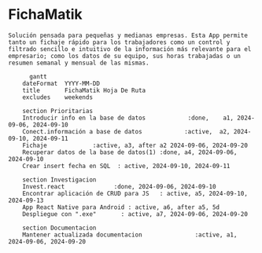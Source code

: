  #  FichaMatik

    Solución pensada para pequeñas y medianas empresas. Esta App permite tanto un fichaje rápido para los trabajadores como un control y filtrado sencillo e intuitivo de la información más relevante para el empresario; como los datos de su equipo, sus horas trabajadas o un resumen semanal y mensual de las mismas. 

```mermaid
      gantt
    dateFormat  YYYY-MM-DD
    title       FichaMatik Hoja De Ruta
    excludes    weekends

    section Prioritarias
    Introducir info en la base de datos            :done,    a1, 2024-09-06, 2024-09-10
    Conect.información a base de datos            :active,  a2, 2024-09-10, 2024-09-11
    Fichaje             :active, a3, after a2 2024-09-06, 2024-09-20
    Recuperar datos de la base de datos(1) :done, a4, 2024-09-06, 2024-09-10
    Crear insert fecha en SQL  : active, 2024-09-10, 2024-09-11
    
    section Investigacion
    Invest.react              :done, 2024-09-06, 2024-09-10
    Encontrar aplicación de CRUD para JS   : active, a5, 2024-09-10, 2024-09-13
    App React Native para Android : active, a6, after a5, 5d
    Despliegue con ".exe"       : active, a7, 2024-09-06, 2024-09-20 

    section Documentacion
    Mantener actualizada documentacion               :active, a1, 2024-09-06, 2024-09-20
    





